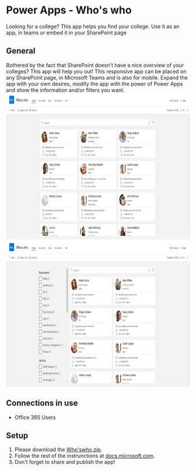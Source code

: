 # Power Apps - Who's who
Looking for a college? This app helps you find your college. Use it as an app, in teams or embed it in your SharePoint page

## General
Bothered by the fact that SharePoint doesn't have a nice overview of your colleges? This app will help you out!
This responsive app can be placed on any SharePoint page, in Microsoft Teams and is also for mobile. Expand the app with your own desires, modify the app with the power of Power Apps and show the information and/or filters you want.
<img src="/AppPreview1.png?raw=true" height="400">
<img src="/AppPreview2.png?raw=true" height="400">
  
## Connections in use
* Office 365 Users

## Setup
1. Please download the [Who'swho.zip](/../../raw/main/Who'swho.zip).
2. Follow the rest of the instrunctions at [docs.microsoft.com](https://docs.microsoft.com/power-apps/maker/canvas-apps/export-import-app#importing-a-canvas-app-package).
3. Don't forget to share and publish the app!
